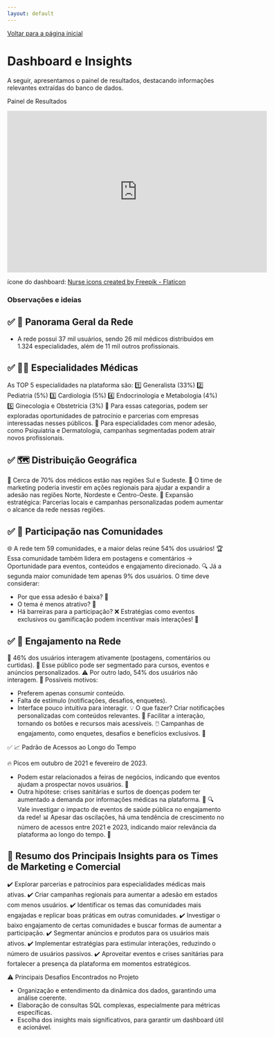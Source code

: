 ```yaml
---
layout: default
---
```


[Voltar para a página inicial](/)


# Dashboard e Insights
A seguir, apresentamos o painel de resultados, destacando informações relevantes extraídas do banco de dados.

Painel de Resultados

<div align="center">
   <!-- Código incorporado do Power BI aqui -->
<iframe title="ER_comunidade_hospital" width="600" height="373.5" src="https://app.powerbi.com/view?r=eyJrIjoiZjg2OTg0YjctOWViMy00OGUxLTk5ZTAtYmEwOWE1YWFkMWU2IiwidCI6ImM4YjE0MDZlLWYyNTUtNGEzYy1iMWZiLTAxZjg1NDUwODkyYSJ9" frameborder="0" allowFullScreen="true"></iframe>
</div>

ícone do dashboard: <a href="https://www.flaticon.com/free-icons/nurse" title="nurse icons">Nurse icons created by Freepik - Flaticon</a>

### Observações e ideias

## ✅ 📌 Panorama Geral da Rede
- A rede possui 37 mil usuários, sendo 26 mil médicos distribuídos em 1.324 especialidades, além de 11 mil outros profissionais.

## ✅ 👨‍⚕️ Especialidades Médicas
As TOP 5 especialidades na plataforma são:
1️⃣ Generalista (33%)
2️⃣ Pediatria (5%)
3️⃣ Cardiologia (5%)
4️⃣ Endocrinologia e Metabologia (4%)
5️⃣ Ginecologia e Obstetrícia (3%)
🎯 Para essas categorias, podem ser exploradas oportunidades de patrocínio e parcerias com empresas interessadas nesses públicos.
📢 Para especialidades com menor adesão, como Psiquiatria e Dermatologia, campanhas segmentadas podem atrair novos profissionais.

## ✅ 🗺️ Distribuição Geográfica

📍 Cerca de 70% dos médicos estão nas regiões Sul e Sudeste.
📢 O time de marketing poderia investir em ações regionais para ajudar a expandir a adesão nas regiões Norte, Nordeste e Centro-Oeste.
🌱 Expansão estratégica: Parcerias locais e campanhas personalizadas podem aumentar o alcance da rede nessas regiões.


## ✅ 👥 Participação nas Comunidades

🌐 A rede tem 59 comunidades, e a maior delas reúne 54% dos usuários!
🏆 Essa comunidade também lidera em postagens e comentários → Oportunidade para eventos, conteúdos e engajamento direcionado.
🔍 Já a segunda maior comunidade tem apenas 9% dos usuários. O time deve considerar:
- Por que essa adesão é baixa? 🤔
- O tema é menos atrativo? 🚧
- Há barreiras para a participação? ❌
Estratégias como eventos exclusivos ou gamificação podem incentivar mais interações! 🎯

## ✅ 📢 Engajamento na Rede

💬 46% dos usuários interagem ativamente (postagens, comentários ou curtidas).
🎯 Esse público pode ser segmentado para cursos, eventos e anúncios personalizados.
⚠️ Por outro lado, 54% dos usuários não interagem.
🤷 Possíveis motivos:
- Preferem apenas consumir conteúdo.
- Falta de estímulo (notificações, desafios, enquetes).
- Interface pouco intuitiva para interagir.
💡 O que fazer?
Criar notificações personalizadas com conteúdos relevantes. 🔔
Facilitar a interação, tornando os botões e recursos mais acessíveis. 🖱️
Campanhas de engajamento, como enquetes, desafios e benefícios exclusivos. 🎁

✅ 📈 Padrão de Acessos ao Longo do Tempo

🔥 Picos em outubro de 2021 e fevereiro de 2023.

- Podem estar relacionados a feiras de negócios, indicando que eventos ajudam a prospectar novos usuários. 🎪
- Outra hipótese: crises sanitárias e surtos de doenças podem ter aumentado a demanda por informações médicas na plataforma. 🦠
🔍 Vale investigar o impacto de eventos de saúde pública no engajamento da rede!
📊 Apesar das oscilações, há uma tendência de crescimento no número de acessos entre 2021 e 2023, indicando maior relevância da plataforma ao longo do tempo. 🚀

## 🎯 Resumo dos Principais Insights para os Times de Marketing e Comercial
✔️ Explorar parcerias e patrocínios para especialidades médicas mais ativas.
✔️ Criar campanhas regionais para aumentar a adesão em estados com menos usuários.
✔️ Identificar os temas das comunidades mais engajadas e replicar boas práticas em outras comunidades.
✔️ Investigar o baixo engajamento de certas comunidades e buscar formas de aumentar a participação.
✔️ Segmentar anúncios e produtos para os usuários mais ativos.
✔️ Implementar estratégias para estimular interações, reduzindo o número de usuários passivos.
✔️ Aproveitar eventos e crises sanitárias para fortalecer a presença da plataforma em momentos estratégicos.

⚠️ Principais Desafios Encontrados no Projeto
- Organização e entendimento da dinâmica dos dados, garantindo uma análise coerente.
- Elaboração de consultas SQL complexas, especialmente para métricas específicas.
- Escolha dos insights mais significativos, para garantir um dashboard útil e acionável.
  
